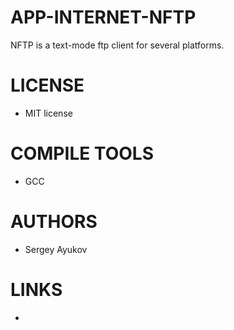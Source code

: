 APP-INTERNET-NFTP
=================

NFTP is a text-mode ftp client for several platforms. 

LICENSE
===============
* MIT license

COMPILE TOOLS
===============
* GCC

AUTHORS
===============
* Sergey Ayukov

LINKS
===============
* 
